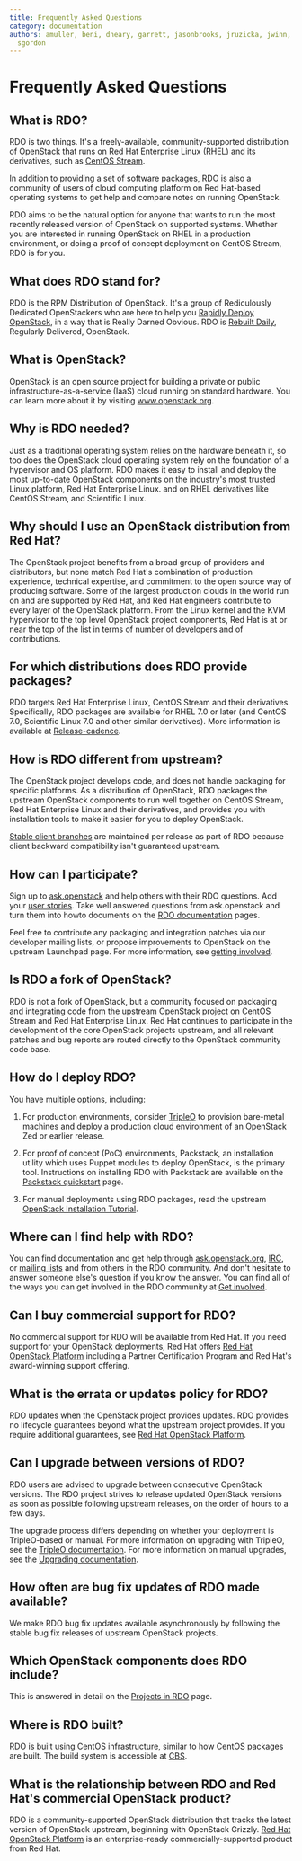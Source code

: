 ```yaml
---
title: Frequently Asked Questions
category: documentation
authors: amuller, beni, dneary, garrett, jasonbrooks, jruzicka, jwinn, kashyap, rbowen,
  sgordon
---
```


# Frequently Asked Questions

## What is RDO?

RDO is two things. It's a freely-available, community-supported distribution of OpenStack that runs on Red Hat Enterprise Linux (RHEL) and its derivatives, such as [CentOS Stream](https://www.centos.org/centos-stream/).

In addition to providing a set of software packages, RDO is also a community of users of cloud computing platform on Red Hat-based operating systems to get help and compare notes on running OpenStack.

RDO aims to be the natural option for anyone that wants to run the most recently released version of OpenStack on supported systems. Whether you are interested in running OpenStack on RHEL in a production environment, or doing a proof of concept deployment on CentOS Stream, RDO is for you.

## What does RDO stand for?

RDO is the RPM Distribution of OpenStack. It's a group of Rediculously
Dedicated OpenStackers who are here to help you [Rapidly Deploy OpenStack](/install/packstack/),
in a way that is Really Darned Obvious. RDO is [Rebuilt
Daily](http://trunk.rdoproject.org), Regularly Delivered, OpenStack.

## What is OpenStack?

OpenStack is an open source project for building a private or public infrastructure-as-a-service (IaaS) cloud running on standard hardware. You can learn more about it by visiting [www.openstack org](http://www.openstack.org/).

## Why is RDO needed?

Just as a traditional operating system relies on the hardware beneath it, so too does the OpenStack cloud operating system rely on the foundation of a hypervisor and OS platform. RDO makes it easy to install and deploy the most up-to-date OpenStack components on the industry's most trusted Linux platform, Red Hat Enterprise Linux. and on RHEL derivatives like CentOS Stream, and Scientific Linux.

## Why should I use an OpenStack distribution from Red Hat?

The OpenStack project benefits from a broad group of providers and distributors, but none match Red Hat's combination of production experience, technical expertise, and commitment to the open source way of producing software. Some of the largest production clouds in the world run on and are supported by Red Hat, and Red Hat engineers contribute to every layer of the OpenStack platform. From the Linux kernel and the KVM hypervisor to the top level OpenStack project components, Red Hat is at or near the top of the list in terms of number of developers and of contributions.

## For which distributions does RDO provide packages?

RDO targets Red Hat Enterprise Linux, CentOS Stream and their derivatives. Specifically, RDO packages are available for RHEL 7.0 or later (and CentOS 7.0, Scientific Linux 7.0 and other similar derivatives). More information is available at [Release-cadence](/rdo/release-cadence/).

## How is RDO different from upstream?

The OpenStack project develops code, and does not handle packaging for specific platforms. As a distribution of OpenStack, RDO packages the upstream OpenStack components to run well together on CentOS Stream, Red Hat Enterprise Linux and their derivatives, and provides you with installation tools to make it easier for you to deploy OpenStack.

[Stable client branches](/rdo/release-cadence) are maintained per release as part of RDO because client backward compatibility isn't guaranteed upstream.

## How can I participate?

Sign up to [ask.openstack](https://ask.openstack.org/) and help others with their RDO questions. Add your [user stories](/user-stories/). Take well answered questions from ask.openstack and turn them into howto documents on the [RDO documentation](/documentation/) pages.

Feel free to contribute any packaging and integration patches via our developer mailing lists, or propose improvements to OpenStack on the upstream Launchpad page. For more information, see [getting involved](/contribute/).

## Is RDO a fork of OpenStack?

RDO is not a fork of OpenStack, but a community focused on packaging and integrating code from the upstream OpenStack project on CentOS Stream and Red Hat Enterprise Linux. Red Hat continues to participate in the development of the core OpenStack projects upstream, and all relevant patches and bug reports are routed directly to the OpenStack community code base.

## How do I deploy RDO?

You have multiple options, including:

1. For production environments, consider [TripleO](/tripleo) to provision bare-metal machines and deploy a production cloud environment of an OpenStack Zed or earlier release.

2. For proof of concept (PoC) environments, Packstack, an installation utility which uses Puppet modules to deploy OpenStack, is the primary tool. Instructions on installing RDO with Packstack are available on the [Packstack quickstart](/install/packstack) page.

3. For manual deployments using RDO packages, read the upstream [OpenStack Installation Tutorial](https://docs.openstack.org/install-guide/).

## Where can I find help with RDO?

You can find documentation and get help through [ask.openstack.org](https://ask.openstack.org/), [IRC](/contribute/#discuss), or [mailing lists](/contribute/mailing-lists/) and from others in the RDO community. And don't hesitate to answer someone else's question if you know the answer. You can find all of the ways you can get involved in the RDO community at [Get involved](/contribute/).

## Can I buy commercial support for RDO?

No commercial support for RDO will be available from Red Hat. If you need support for your OpenStack deployments, Red Hat offers [Red Hat OpenStack Platform](https://access.redhat.com/products/red-hat-openstack-platform) including a Partner Certification Program and Red Hat's award-winning support offering.

## What is the errata or updates policy for RDO?

RDO updates when the OpenStack project provides updates. RDO provides no lifecycle guarantees beyond what the upstream project provides. If you require additional guarantees, see [Red Hat OpenStack Platform](https://access.redhat.com/products/red-hat-openstack-platform).

## Can I upgrade between versions of RDO?

RDO users are advised to upgrade between consecutive OpenStack versions. The RDO project strives to release updated OpenStack versions as soon as possible following upstream releases, on the order of hours to a few days.

The upgrade process differs depending on whether your deployment is TripleO-based or manual. For more information on upgrading with TripleO, see the [TripleO documentation](https://docs.openstack.org/developer/tripleo-docs/). For more information on manual upgrades, see the [Upgrading documentation](/install/upgrading-rdo/).

## How often are bug fix updates of RDO made available?

We make RDO bug fix updates available asynchronously by following the stable bug fix releases of upstream OpenStack projects.

## Which OpenStack components does RDO include?

This is answered in detail on the [Projects in RDO](/rdo/projectsinrdo/) page.

## Where is RDO built?

RDO is built using CentOS infrastructure, similar to how CentOS packages are built. The build system is accessible at [CBS](http://cbs.centos.org/koji/).

## What is the relationship between RDO and Red Hat's commercial OpenStack product?

RDO is a community-supported OpenStack distribution that tracks the latest version of OpenStack upstream, beginning with OpenStack Grizzly. [Red Hat OpenStack Platform](http://www.redhat.com/en/technologies/linux-platforms/openstack-platform) is an enterprise-ready commercially-supported product from Red Hat.
